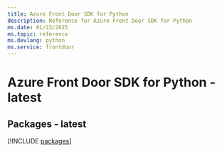 ```yaml
---
title: Azure Front Door SDK for Python
description: Reference for Azure Front Door SDK for Python
ms.date: 01/23/2025
ms.topic: reference
ms.devlang: python
ms.service: frontdoor
---
```

# Azure Front Door SDK for Python - latest
## Packages - latest
[!INCLUDE [packages](front-door-index.md)]